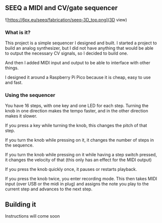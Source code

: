 ## SEEQ a MIDI and CV/gate sequencer

![https://6px.eu/seeq/fabrication/seeq-3D_top.png](3D view)

### What is it?

This project is a simple sequencer I designed and built. I started a project to build an analog synthesizer, but I did not have anything that would be able to output the necessary CV signals, so I decided to build one.

And then I added MIDI input and output to be able to interface with other things.

I designed it around a Raspberry Pi Pico because it is cheap, easy to use and fast.

### Using the sequencer

You have 16 steps, with one key and one LED for each step. Turning the knob in one direction makes the tempo faster, and in the other direction makes it slower.

If you press a key while turning the knob, this changes the pitch of that step.

If you turn the knob while pressing on it, it changes the number of steps in the sequence.

If you turn the knob while pressing on it while having a step switch pressed, it changes the velocity of that (this only has an effect for the MIDI output)

If you press the knob quickly once, it pauses or restarts playback.

If you press the knob twice, you enter recording mode. This then takes MIDI input (over USB or the midi in plug) and assigns the note you play to the current step and advances to the next step.

## Building it

Instructions will come soon